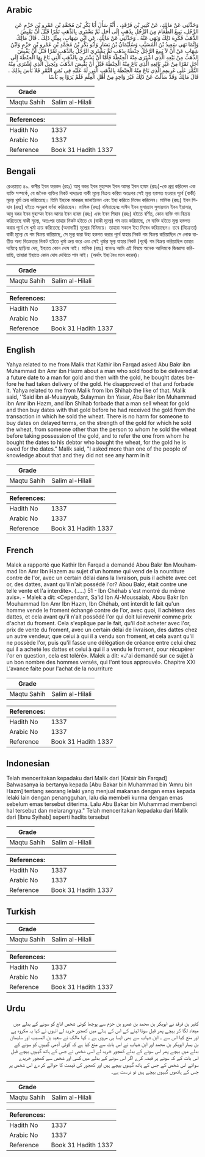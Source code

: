 ## Arabic


<div dir="rtl" lang="ar" style={{fontSize:'larger',backgroundColor:'#f8f9fa',padding:20}}>
وَحَدَّثَنِي عَنْ مَالِكٍ، عَنْ كَثِيرِ بْنِ فَرْقَدٍ، ‏.‏ أَنَّهُ سَأَلَ أَبَا بَكْرِ بْنَ مُحَمَّدِ بْنِ عَمْرِو بْنِ حَزْمٍ عَنِ الرَّجُلِ، يَبِيعُ الطَّعَامَ مِنَ الرَّجُلِ بِذَهَبٍ إِلَى أَجَلٍ ثُمَّ يَشْتَرِي بِالذَّهَبِ تَمْرًا قَبْلَ أَنْ يَقْبِضَ الذَّهَبَ فَكَرِهَ ذَلِكَ وَنَهَى عَنْهُ ‏.‏ وَحَدَّثَنِي عَنْ مَالِكٍ، عَنِ ابْنِ شِهَابٍ، بِمِثْلِ ذَلِكَ ‏.‏ قَالَ مَالِكٌ وَإِنَّمَا نَهَى سَعِيدُ بْنُ الْمُسَيَّبِ وَسُلَيْمَانُ بْنُ يَسَارٍ وَأَبُو بَكْرِ بْنُ مُحَمَّدِ بْنِ عَمْرِو بْنِ حَزْمٍ وَابْنُ شِهَابٍ عَنْ أَنْ لاَ يَبِيعَ الرَّجُلُ حِنْطَةً بِذَهَبٍ ثُمَّ يَشْتَرِيَ الرَّجُلُ بِالذَّهَبِ تَمْرًا قَبْلَ أَنْ يَقْبِضَ الذَّهَبَ مِنْ بَيْعِهِ الَّذِي اشْتَرَى مِنْهُ الْحِنْطَةَ فَأَمَّا أَنْ يَشْتَرِيَ بِالذَّهَبِ الَّتِي بَاعَ بِهَا الْحِنْطَةَ إِلَى أَجَلٍ تَمْرًا مِنْ غَيْرِ بَائِعِهِ الَّذِي بَاعَ مِنْهُ الْحِنْطَةَ قَبْلَ أَنْ يَقْبِضَ الذَّهَبَ وَيُحِيلَ الَّذِي اشْتَرَى مِنْهُ التَّمْرَ عَلَى غَرِيمِهِ الَّذِي بَاعَ مِنْهُ الْحِنْطَةَ بِالذَّهَبِ الَّتِي لَهُ عَلَيْهِ فِي ثَمَنِ التَّمْرِ فَلاَ بَأْسَ بِذَلِكَ ‏.‏ قَالَ مَالِكٌ وَقَدْ سَأَلْتُ عَنْ ذَلِكَ غَيْرَ وَاحِدٍ مِنْ أَهْلِ الْعِلْمِ فَلَمْ يَرَوْا بِهِ بَأْسًا ‏
</div>
<div style={{backgroundColor:'#f8f9fa',padding:20, marginBottom: 10}}><table> <thead> <tr> <th>Grade</th> <th></th> </tr> </thead> <tbody> <tr><td>Maqtu Sahih</td><td>Salim al-Hilali</td></tr></tbody></table><table> <thead> <tr> <th>References:</th> <th></th> </tr> </thead> <tbody><tr><td>Hadith No</td><td>1337</td></tr><tr><td>Arabic No</td><td>1337</td></tr><tr><td>Reference</td><td>Book 31 Hadith 1337</td></tr></tbody></table></div>

## Bengali


<div dir="ltr" lang="bn" style={{fontSize:'larger',backgroundColor:'#f8f9fa',padding:20}}>
রেওয়ায়ত ৪৯. কসীর ইবন ফরকদ (রহঃ) আবু বকর ইবন মুহাম্মদ ইবন আমর ইবন হাযম (রহঃ)-কে প্রশ্ন করিলেন এক ব্যক্তি সম্পর্কে, যে জনৈক ব্যক্তির নিকট খাদ্যদ্রব্য বাকী মূল্যে বিক্রয় করিয়া অতঃপর সেই মূল্য হস্তগত হওয়ার পূর্বে (বাকী) মূল্যে খুর্মা ক্রয় করিতেছে। তিনি ইহাকে মাকরূহ জানাইলেন এবং ইহা করিতে নিষেধ করিলেন। মালিক (রহঃ) ইবন শিহাব (রহঃ) হইতে অনুরূপ বর্ণনা করিয়াছেন। মালিক (রহঃ) বলিয়াছেনঃ সাঈদ ইবন মুসায়্যাব সুলায়মান ইবন ইয়াসার, আবু বকর ইবন মুহাম্মদ ইবন আমর ইবন হাযম (রহঃ) এবং ইবন শিহাব (রহঃ) হইতে বর্ণিত, কোন ব্যক্তি গম বিক্রয় করিতেছে বাকী মূল্যে, অতঃপর তাহার নিকট হইতে যে (বাকী মূল্যে) গম ক্রয় করিয়াছে, সে ব্যক্তি হইতে মূল্য হস্তগত করার পূর্বে সে খুর্মা ক্রয় করিতেছে (অনাদায়ী) মূল্যের বিনিময়ে। তাহারা সকলে ইহা নিষেধ করিয়াছেন। তবে (বিক্রেতা) বাকী মূল্যে যে গম বিক্রয় করিয়াছে, সে মূল্য দ্বারা উহা হস্তগত করার পূর্বে যাহার নিকট গম বিক্রয় করিয়াছিল সে লোক ব্যতীত অন্য বিক্রেতার নিকট হইতে খুর্মা ক্রয় করে এবং সেই খুর্মার মূল্য যাহার নিকট (পূর্বে) গম বিক্রয় করিয়াছিল তাহার দায়িত্বে ছাড়িয়া দেয়, ইহাতে কোন দোষ নাই। মালিক (রহঃ) বলেনঃ আমি এই বিষয়ে অনেক আলিমকে জিজ্ঞাসা করিয়াছি, তাহারা ইহাতে কোন দোষ দেখিতে পান নাই। (অর্থাৎ ইহা বৈধ মনে করেন)।
</div>
<div style={{backgroundColor:'#f8f9fa',padding:20, marginBottom: 10}}><table> <thead> <tr> <th>Grade</th> <th></th> </tr> </thead> <tbody> <tr><td>Maqtu Sahih</td><td>Salim al-Hilali</td></tr></tbody></table><table> <thead> <tr> <th>References:</th> <th></th> </tr> </thead> <tbody><tr><td>Hadith No</td><td>1337</td></tr><tr><td>Arabic No</td><td>1337</td></tr><tr><td>Reference</td><td>Book 31 Hadith 1337</td></tr></tbody></table></div>

## English


<div dir="ltr" lang="en" style={{fontSize:'larger',backgroundColor:'#f8f9fa',padding:20}}>
Yahya related to me from Malik that Kathir ibn Farqad asked Abu Bakr ibn Muhammad ibn Amr ibn Hazm about a man who sold food to be delivered at a future date to a man for gold and then with the gold, he bought dates before he had taken delivery of the gold. He disapproved of that and forbade it. Yahya related to me from Malik from Ibn Shihab the like of that. Malik said, ''Said ibn al-Musayyab, Sulayman ibn Yasar, Abu Bakr ibn Muhammad ibn Amr ibn Hazm, and Ibn Shihab forbade that a man sell wheat for gold and then buy dates with that gold before he had received the gold from the transaction in which he sold the wheat. There is no harm for someone to buy dates on delayed terms, on the strength of the gold for which he sold the wheat, from someone other than the person to whom he sold the wheat before taking possession of the gold, and to refer the one from whom he bought the dates to his debtor who bought the wheat, for the gold he is owed for the dates." Malik said, "I asked more than one of the people of knowledge about that and they did not see any harm in it
</div>
<div style={{backgroundColor:'#f8f9fa',padding:20, marginBottom: 10}}><table> <thead> <tr> <th>Grade</th> <th></th> </tr> </thead> <tbody> <tr><td>Maqtu Sahih</td><td>Salim al-Hilali</td></tr></tbody></table><table> <thead> <tr> <th>References:</th> <th></th> </tr> </thead> <tbody><tr><td>Hadith No</td><td>1337</td></tr><tr><td>Arabic No</td><td>1337</td></tr><tr><td>Reference</td><td>Book 31 Hadith 1337</td></tr></tbody></table></div>

## French


<div dir="ltr" lang="fr" style={{fontSize:'larger',backgroundColor:'#f8f9fa',padding:20}}>
Malek a rapporté que Kathir Ibn Farqad a demandé Abou Bakr Ibn Mouhammad Ibn Amr Ibn Hazem au sujet d'un homme qui vend de la nourriture contre de l'or, avec un certain délai dans la livraison, puis il achète avec cet or, des dattes, avant qu'il n'ait possédé l'or? Abou Bakr, était contre une telle vente et l'a interdite». (.....) 51 - Ibn Chéhab s'est montré du même avis». - Malek a dit: «Cependant, Sa'id Ibn Al-Moussaiab, Abou Bakr Ibn Mouhammad Ibn Amr Ibn Hazm, Ibn Chéhab, ont interdit le fait qu'un homme vende le froment échangé contre de l'or, avec quoi, il achètera des dattes, et cela avant qu'il n'ait possédé l'or qui doit lui revenir comme prix d'achat du froment. Cela s'explique par le fait, qu'il doit acheter avec l'or, prix de vente du froment, avec un certain délai de livraison, des dattes chez un autre vendeur, que celui à qui il a vendu son froment, et cela avant qu'il ne possède l'or, puis qu'il fasse une délégation de créance entre celui chez qui il a acheté les dattes et celui à qui il a vendu le froment, pour récupérer l'or en question, cela est toléré». Malek a dit: «J'ai demandé sur ce sujet à un bon nombre des hommes versés, qui l'ont tous approuvé». Chapitre XXI L'avance faite pour l'achat de la nourriture
</div>
<div style={{backgroundColor:'#f8f9fa',padding:20, marginBottom: 10}}><table> <thead> <tr> <th>Grade</th> <th></th> </tr> </thead> <tbody> <tr><td>Maqtu Sahih</td><td>Salim al-Hilali</td></tr></tbody></table><table> <thead> <tr> <th>References:</th> <th></th> </tr> </thead> <tbody><tr><td>Hadith No</td><td>1337</td></tr><tr><td>Arabic No</td><td>1337</td></tr><tr><td>Reference</td><td>Book 31 Hadith 1337</td></tr></tbody></table></div>

## Indonesian


<div dir="ltr" lang="id" style={{fontSize:'larger',backgroundColor:'#f8f9fa',padding:20}}>
Telah menceritakan kepadaku dari Malik dari [Katsir bin Farqad] Bahwasanya ia bertanya kepada [Abu Bakar bin Muhammad bin 'Amru bin Hazm] tentang seorang lelaki yang menjual makanan dengan emas kepada lelaki lain dengan penangguhan, lalu dia membeli kurma dengan emas sebelum emas tersebut diterima. Lalu Abu Bakar bin Muhammad membenci hal tersebut dan melarangnya." Telah menceritakan kepadaku dari Malik dari [Ibnu Syihab] seperti hadits tersebut
</div>
<div style={{backgroundColor:'#f8f9fa',padding:20, marginBottom: 10}}><table> <thead> <tr> <th>Grade</th> <th></th> </tr> </thead> <tbody> <tr><td>Maqtu Sahih</td><td>Salim al-Hilali</td></tr></tbody></table><table> <thead> <tr> <th>References:</th> <th></th> </tr> </thead> <tbody><tr><td>Hadith No</td><td>1337</td></tr><tr><td>Arabic No</td><td>1337</td></tr><tr><td>Reference</td><td>Book 31 Hadith 1337</td></tr></tbody></table></div>

## Turkish


<div dir="ltr" lang="tr" style={{fontSize:'larger',backgroundColor:'#f8f9fa',padding:20}}>

</div>
<div style={{backgroundColor:'#f8f9fa',padding:20, marginBottom: 10}}><table> <thead> <tr> <th>Grade</th> <th></th> </tr> </thead> <tbody> <tr><td>Maqtu Sahih</td><td>Salim al-Hilali</td></tr></tbody></table><table> <thead> <tr> <th>References:</th> <th></th> </tr> </thead> <tbody><tr><td>Hadith No</td><td>1337</td></tr><tr><td>Arabic No</td><td>1337</td></tr><tr><td>Reference</td><td>Book 31 Hadith 1337</td></tr></tbody></table></div>

## Urdu


<div dir="rtl" lang="ur" style={{fontSize:'larger',backgroundColor:'#f8f9fa',padding:20}}>
کثیر بن فرقد نے ابوبکر بن محمد بن عمرو بن حزم سے پوچھا کوئی شخص اناج کو سونے کے بدلے میں میعاد لگا کر بیچے پھر قبل سونا لینے کے اس کے بدلے میں کھجور خرید لے انہوں نے کہا یہ مکروہ ہے اور منع کیا اس سے ۔ ابن شہاب سے بھی ایسا ہی مروی ہے ۔ کہا مالک نے سعید بن المسیب اور سلیمان بن یسار ابوبکر بن محمد اور ابن شہاب نے اس بات سے منع کیا ہے کہ کوئی آدمی گیہوں کو سونے کے بدلے میں بیچے پھر اس سونے کے بدلے کھجور خرید لے اسی شخص نے جس کے ہاتھ گیہوں بیچے قبل اس بات کے کہ سونے پر قبضہ کرے اگر اس سونے کے بدلے میں کسی اور شخص سے کھجور خریدے سوائے اس شخص کے جس کے ہاتھ گیہوں بیچے ہیں اور کھجور کی قیمت کا حوالے کر دے اس شخص پر جس کے ہاتھوں گیہوں بیچے ہیں تو درست ہے۔
</div>
<div style={{backgroundColor:'#f8f9fa',padding:20, marginBottom: 10}}><table> <thead> <tr> <th>Grade</th> <th></th> </tr> </thead> <tbody> <tr><td>Maqtu Sahih</td><td>Salim al-Hilali</td></tr></tbody></table><table> <thead> <tr> <th>References:</th> <th></th> </tr> </thead> <tbody><tr><td>Hadith No</td><td>1337</td></tr><tr><td>Arabic No</td><td>1337</td></tr><tr><td>Reference</td><td>Book 31 Hadith 1337</td></tr></tbody></table></div>